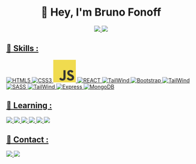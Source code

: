 <div align="center">
<h1>🖖  Hey, I'm Bruno Fonoff  </h1>
</div>
<div align="center">
  <a href="https://github.com/bruno-fonoff">
  <img height="180px" src="https://github-readme-stats.vercel.app/api/top-langs/?username=bruno-fonoff&layout=compact&langs_count=7&theme=midnight-purple&hide=Shell&langs_count=6"/>
  <img height="180px" src="https://github-readme-stats.vercel.app/api?username=bruno-fonoff&show_icons=true&theme=midnight-purple&count_private=true"/>
 </div>   
   
## 🧰   Skills :
      
<img src="https://cdn.jsdelivr.net/gh/devicons/devicon/icons/html5/html5-original.svg" alt="HTML5" height="60"/>
<img src="https://cdn.jsdelivr.net/gh/devicons/devicon/icons/css3/css3-original.svg" alt="CSS3" height="60"/>
<img src="https://raw.githubusercontent.com/github/explore/80688e429a7d4ef2fca1e82350fe8e3517d3494d/topics/javascript/javascript.png" alt="Javascript" height="60" >
<img src="https://cdn.jsdelivr.net/gh/devicons/devicon/icons/react/react-original.svg" alt="REACT" height="60">
<img src="https://cdn.jsdelivr.net/gh/devicons/devicon/icons/tailwindcss/tailwindcss-plain.svg" alt="TailWind" height="60">
<img src="https://cdn.jsdelivr.net/gh/devicons/devicon/icons/bootstrap/bootstrap-original.svg" alt="Bootstrap" height="60">
<img src="https://cdn.jsdelivr.net/gh/devicons/devicon/icons/materialui/materialui-original.svg" alt="TailWind" height="60">
<img src="https://cdn.jsdelivr.net/gh/devicons/devicon/icons/sass/sass-original.svg" alt="SASS" height="60">
<img src="https://cdn.jsdelivr.net/gh/devicons/devicon/icons/nodejs/nodejs-original.svg" alt="TailWind" height="60">
<img src="https://cdn.jsdelivr.net/gh/devicons/devicon/icons/express/express-original.svg" alt="Express" height="60">
<img src="https://cdn.jsdelivr.net/gh/devicons/devicon/icons/mongodb/mongodb-original-wordmark.svg" alt="MongoDB" height="60">



##  📝 Learning :
<img src="https://cdn.jsdelivr.net/gh/devicons/devicon/icons/redux/redux-original.svg"  height="60" />
<img src="https://cdn.jsdelivr.net/gh/devicons/devicon/icons/nextjs/nextjs-original-wordmark.svg"  height="60" />
<img src="https://cdn.jsdelivr.net/gh/devicons/devicon/icons/typescript/typescript-original.svg"  height="60" />
<img src="https://cdn.jsdelivr.net/gh/devicons/devicon/icons/jest/jest-plain.svg"  height="60" />
<img src="https://cdn.jsdelivr.net/gh/devicons/devicon/icons/mysql/mysql-original.svg" height="60" />
<img src="https://cdn.jsdelivr.net/gh/devicons/devicon/icons/postgresql/postgresql-original.svg" height="60" />

##  📧 Contact :
<a href="https://www.linkedin.com/in/bruno-fonoff/">
<img src="https://cdn.jsdelivr.net/gh/devicons/devicon/icons/linkedin/linkedin-original.svg" height="60" />
<a href="https://www.linkedin.com/in/bruno-fonoff/">
<img src="https://cdn.jsdelivr.net/gh/devicons/devicon/icons/slack/slack-original.svg" height="60" />
          
          
          









